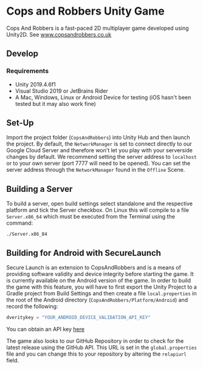 # Cops and Robbers Unity Game
Cops And Robbers is a fast-paced 2D multiplayer game developed using Unity2D. 
See www.copsandrobbers.co.uk

## Develop

### Requirements
* Unity 2019.4.6f1
* Visual Studio 2019 or JetBrains Rider
* A Mac, Windows, Linux or Android Device for testing (iOS hasn't been tested but it may also work fine)
## Set-Up
Import the project folder (`CopsAndRobbers`) into Unity Hub and then launch the project. By default, the `NetworkManager` is set to connect directly to our Google Cloud Server and therefore won't let you play with your serverside changes by default. We recommend setting the server address to `localhost` or to your own server (port 7777 will need to be opened). You can set the server address through the `NetworkManager` found in the `Offline` Scene.

## Building a Server
To build a server, open build settings select standalone and the respective platform and tick the Server checkbox. On Linux this will compile to a file `Server.x86_64` which must be executed from the Terminal using the command:
```
./Server.x86_84
```

## Building for Android with SecureLaunch
Secure Launch is an extension to CopsAndRobbers and is a means of providing software validity and device integrity before starting the game. It is currently available on the Android version of the game. In order to build the game with this feature, you will have to first export the Unity Project to a Gradle project from Build Settings and then create a file `local.properties` in the root of the Android directory (`CopsAndRobbers/Platform/Android`) and record the following:
```java
dveritykey = "YOUR_ANDROID_DEVICE_VALIDATION_API_KEY"
```
You can obtain an API key [here](https://developer.android.com/training/safetynet/attestation#obtain-api-key)

The game also looks to our GitHub Repository in order to check for the latest release using the GitHub API. This URL is set in the `global.properties` file and you can change this to your repository by altering the `relapiurl` field.
